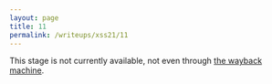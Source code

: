 ```yaml
---
layout: page
title: 11
permalink: /writeups/xss21/11
---
```

This stage is not currently available, not even through [the wayback machine](https://web.archive.org/). 